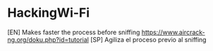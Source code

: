 # HackingWi-Fi
[EN] Makes faster the process before sniffing 
https://www.aircrack-ng.org/doku.php?id=tutorial
[SP] Agiliza el proceso previo al sniffing 
